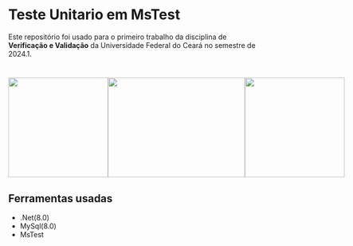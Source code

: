 # Teste Unitario em MsTest  

Este repositório foi usado para o primeiro trabalho da disciplina de **Verificação e Validação** da Universidade Federal do Ceará no semestre de 2024.1.

<h1 style="text-align: center;">
    <div style="display: flex;">
        <img src = "https://hermes.dio.me/articles/cover/496931d9-69d6-4956-bb0a-032dd5792ade.png" width="200" height="200">
        <img src = "https://www.lambdatest.com/blog/wp-content/uploads/2021/03/MSTest.png" width="275" height="200">
        <img src = "https://res.cloudinary.com/appmasters-io/image/upload/v1624744345/mysql_87a2317566.png" width="200" height="200">
    </div>
</h1>

## Ferramentas usadas

- .Net(8.0)
- MySql(8.0)
- MsTest

